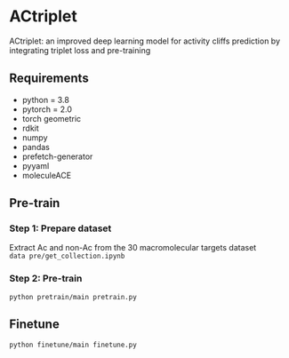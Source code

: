 # ACtriplet
ACtriplet: an improved deep learning model for activity cliffs prediction by integrating triplet loss and pre-training

## Requirements
  * python = 3.8
  * pytorch = 2.0
  * torch geometric
  * rdkit
  * numpy
  * pandas
  * prefetch-generator
  * pyyaml
  * moleculeACE

## Pre-train
### Step 1: Prepare dataset
Extract Ac and non-Ac from the 30 macromolecular targets dataset  
`data pre/get_collection.ipynb`
### Step 2: Pre-train
`python pretrain/main pretrain.py`

## Finetune
`python finetune/main finetune.py`
